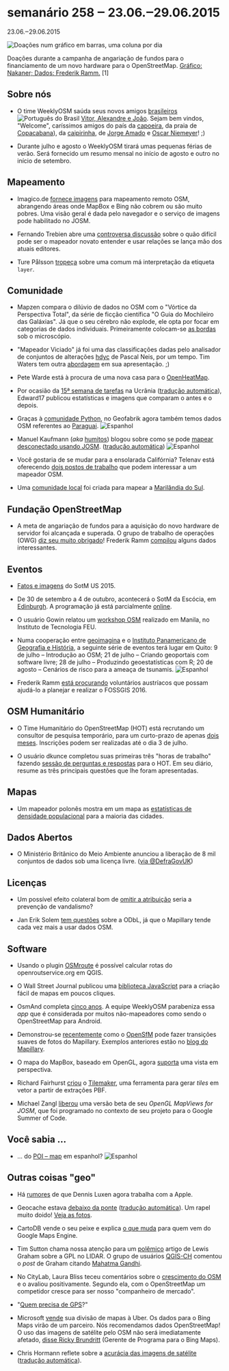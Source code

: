 # semanário 258 ‒ 23.06.‒29.06.2015

23.06.‒29.06.2015

![Doações num gráfico em barras, uma coluna por dia](http://www.weeklyosm.eu/wp-content/uploads/2015/07/258-chart.svg)

Doações durante a campanha de angariação de fundos para o financiamento de um novo hardware para o OpenStreetMap. [Gráfico: Nakaner; Dados: Frederik Ramm.](https://lists.openstreetmap.org/pipermail/osmf-talk/attachments/20150630/feede3ff/attachment-0001.png) [1]

## Sobre nós

* O time WeeklyOSM saúda seus novos amigos [brasileiros](http://www.weeklyosm.eu/pt/) ![Português do Brasil](http://blog.openstreetmap.de/wp-uploads//2015/01/pt-br.svg) [Vitor, Alexandre e João](https://wiki.openstreetmap.org/wiki/WeeklyOSM#Languages). Sejam bem vindos, "Welcome", caríssimos amigos do país da [capoeira](https://en.wikipedia.org/wiki/Capoeira), da praia de [Copacabana](https://en.wikipedia.org/wiki/Copacabana_%5C\(Rio_de_Janeiro%5C)), da [caipirinha](https://en.wikipedia.org/wiki/Caipirinha), de [Jorge Amado](https://en.wikipedia.org/wiki/Jorge_Amado) e [Oscar Niemeyer](https://en.wikipedia.org/wiki/Oscar_Niemeyer)! ;)

* Durante julho e agosto o WeeklyOSM tirará umas pequenas férias de verão. Será fornecido um resumo mensal no início de agosto e outro no início de setembro.

## Mapeamento

* Imagico.de [fornece imagens](http://blog.imagico.de/images-for-remote-mapping-in-openstreetmap/) para mapeamento remoto OSM, abrangendo áreas onde MapBox e Bing não cobrem ou são muito pobres. Uma visão geral é dada pelo navegador e o serviço de imagens pode habilitado no JOSM.

* Fernando Trebien abre uma [controversa discussão](https://lists.openstreetmap.org/pipermail/talk/2015-June/073414.html) sobre o quão difícil pode ser o mapeador novato entender e usar relações se lança mão dos atuais editores.

* Ture Pålsson [tropeça](https://lists.openstreetmap.org/pipermail/talk/2015-June/073411.html) sobre uma comum má interpretação da etiqueta `layer`.

## Comunidade

* Mapzen compara o dilúvio de dados no OSM com o "Vórtice da Perspectiva Total", da série de ficção científica "O Guia do Mochileiro das Galáxias". Já que o seu cérebro não explode, ele opta por focar em categorias de dados individuais. Primeiramente colocam-se [as bordas](https://mapzen.com/blog/total-perspective-vortex) sob o microscópio.

* "Mapeador Viciado" já foi uma das classificações dadas pelo analisador de conjuntos de alterações [hdyc](http://neis-one.org/2012/01/what-type-of-mapper-are-you/) de Pascal Neis, por um tempo. Tim Waters tem outra [abordagem](http://de.slideshare.net/chippy/you-know-when-you-are-addicted-to-osm-when) em sua apresentação. ;)

* Pete Warde está à procura de uma nova casa para o [OpenHeatMap](https://twitter.com/petewarden/status/613811714329448452).

* Por ocasião da [15ª semana de tarefas](http://www.openstreetmap.org/user/edward17/diary/35285) na Ucrânia ([tradução automática](https://translate.google.com/translate?hl=pt-BR&sl=ru&tl=pt&u=http%3A%2F%2Fwww.openstreetmap.org%2Fuser%2Fedward17%2Fdiary%2F35285)), Edward17 publicou estatísticas e imagens que comparam o antes e o depois.

* Graças à [comunidade Python](https://github.com/PythonParaguay/osm-paraguay-data/), no Geofabrik agora também temos dados OSM referentes ao [Paraguai](http://download.geofabrik.de/south-america/paraguay.html). ![Espanhol](http://blog.openstreetmap.de/wp-uploads//2015/01/es.svg)

* Manuel Kaufmann (_aka_ [humitos](http://www.openstreetmap.org/user/Humitos)) blogou sobre como se pode [mapear desconectado usando JOSM](http://elblogdehumitos.com.ar/posts/edicion-openstreetmap-offline/). ([tradução automática](https://translate.google.de/translate?hl=pt-BR&sl=es&tl=pt&u=http%3A%2F%2Felblogdehumitos.com.ar%2Fposts%2Fedicion-openstreetmap-offline%2F)) ![Espanhol](http://blog.openstreetmap.de/wp-uploads//2015/01/es.svg)

* Você gostaria de se mudar para a ensolarada Califórnia? Telenav está oferecendo [dois postos de trabalho](https://lists.openstreetmap.org/pipermail/talk-us/2015-June/015040.html) que podem interessar a um mapeador OSM.

* Uma [comunidade local](https://lists.openstreetmap.org/pipermail/talk-us/2015-June/015036.html) foi criada para mapear a [Marilândia do Sul](https://wiki.openstreetmap.org/wiki/Mapping_Southern_Maryland).

## Fundação OpenStreetMap

* A meta de angariação de fundos para a aquisição do novo hardware de servidor foi alcançada e superada. O grupo de trabalho de operações (OWG) [diz seu muito obrigado](http://donate.openstreetmap.org/server2015/)! Frederik Ramm [compilou](https://lists.openstreetmap.org/pipermail/osmf-talk/2015-June/003348.html) alguns dados interessantes.

## Eventos

* [Fatos e imagens](http://openstreetmap.us/2015/06/sotmus-by-the-numbers/) do SotM US 2015.

* De 30 de setembro a 4 de outubro, acontecerá o SotM da Escócia, em [Edinburgh](http://www.openstreetmap.org/user/Hawkeye/diary/35299). A programação já está parcialmente [online](https://wiki.openstreetmap.org/wiki/State_of_the_Map_Scotland_2015#Programme).

* O usuário Gowin relatou um [workshop OSM](http://www.openstreetmap.org/user/GOwin/diary/35296) realizado em Manila, no Instituto de Tecnologia FEU.

* Numa cooperação entre [geoimagina](http://www.geoimagina.com/quienes-somos) e o [Instituto Panamericano de Geografia e História](http://www.ipgh.gob.ec/portal/index.php/institucion/mision-vision-valores), a seguinte série de eventos terá lugar em Quito: 9 de julho – Introdução ao OSM; 21 de julho – Criando geoportais com software livre; 28 de julho – Produzindo geoestatísticas com R; 20 de agosto – Cenários de risco para a ameaça de tsunamis. ![Espanhol](http://blog.openstreetmap.de/wp-uploads//2015/01/es.svg)

* Frederik Ramm [está procurando](https://lists.openstreetmap.org/pipermail/talk-at/2015-June/007765.html) voluntários austríacos que possam ajudá-lo a planejar e realizar o FOSSGIS 2016.

## OSM Humanitário

* O Time Humanitário do OpenStreetMap (HOT) está recrutando um consultor de pesquisa temporário, para um curto-prazo de apenas [dois meses](http://hotosm.org/job/research_consultant_openaerialmap/2015). Inscrições podem ser realizadas até o dia 3 de julho.

* O usuário dkunce completou suas primeiras três "horas de trabalho" fazendo [sessão de perguntas e respostas](http://www.openstreetmap.org/user/dkunce/diary/35272) para o HOT. Em seu diário, resume as três principais questões que lhe foram apresentadas.

## Mapas

* Um mapeador polonês mostra em um mapa as [estatísticas de densidade populacional](http://www.merkato.polineo.pl/qa/#9/52.8418/19.2769) para a maioria das cidades.

## Dados Abertos

* O Ministério Britânico do Meio Ambiente anunciou a liberação de 8 mil conjuntos de dados sob uma licença livre. ([via @DefraGovUK](https://twitter.com/DefraGovUK/status/613988823803035648))

## Licenças

* Um possível efeito colateral bom de [omitir a atribuição](https://lists.openstreetmap.org/pipermail/legal-talk/2015-June/008139.html) seria a prevenção de vandalismo?

* Jan Erik Solem [tem questões](https://lists.openstreetmap.org/pipermail/legal-talk/2015-June/008140.html) sobre a ODbL, já que o Mapillary tende cada vez mais a usar dados OSM.

## Software

* Usando o plugin [OSMroute](https://plugins.qgis.org/plugins/OSMroute/) é possível calcular rotas do openroutservice.org em QGIS.

* O Wall Street Journal publicou uma [biblioteca JavaScript](http://dowjones.github.io/pinpoint/) para a criação fácil de mapas em poucos cliques.

* OsmAnd completa [cinco anos](http://osmand.net/blog?id=5_years). A equipe WeeklyOSM parabeniza essa _app_ que é considerada por muitos não-mapeadores como sendo o OpenStreetMap para Android.

* Demonstrou-se [recentemente](https://vimeo.com/131866488) como o [OpenSfM](https://github.com/mapillary/OpenSfM) pode fazer transições suaves de fotos do Mapillary. Exemplos anteriores estão no [blog do Mapillary](http://blog.mapillary.com/update/2014/12/15/sfm-preview.html).

* O mapa do MapBox, baseado em OpenGL, agora [suporta](https://www.mapbox.com/blog/mapbox-gl-js-0-8-1/) uma vista em perspectiva.

* Richard Fairhurst [criou](http://blog.systemed.net/post/13) o [Tilemaker](https://github.com/systemed/tilemaker), uma ferramenta para gerar _tiles_ em vetor a partir de extrações PBF.

* Michael Zangl [liberou](https://lists.openstreetmap.org/pipermail/josm-dev/2015-June/007438.html) uma versão beta de seu _OpenGL MapViews for JOSM_, que foi programado no contexto de seu projeto para o Google Summer of Code.

## Você sabia ...

* ... do [POI – map](http://pois.elblogdehumitos.com.ar/#14/-0.2040/-78.4505) em espanhol? ![Espanhol](http://blog.openstreetmap.de/wp-uploads//2015/01/es.svg)

## Outras coisas "geo"

* Há [rumores](https://twitter.com/shtosm/status/613642856457240577) de que Dennis Luxen agora trabalha com a Apple.

* Geocache estava [debaixo da ponte](http://www.sz-online.de/nachrichten/lebensgefaehrlicher-geocaching-punkt-von-bruecke-ueber-bahretal-entfernt-3132806.html) ([tradução automática](https://translate.google.com/translate?sl=de&tl=pt&js=y&prev=_t&hl=pt-BR&ie=UTF-8&u=http%3A%2F%2Fwww.sz-online.de%2Fnachrichten%2Flebensgefaehrlicher-geocaching-punkt-von-bruecke-ueber-bahretal-entfernt-3132806.html&edit-text=&act=url)). Um rapel muito doido! [Veja as fotos](http://www.sz-online.de/sachsen/irrsinn-am-autobahnzubringer-g15410.html?StoryId=3132806).

* CartoDB vende o seu peixe e explica [o que muda](http://blog.cartodb.com/gme-workflows-on-cartodb/?utm_content=17249811) para quem vem do Google Maps Engine.

* Tim Sutton chama nossa atenção para um [polêmico](https://twitter.com/timlinux/status/611048497584979968) artigo de Lewis Graham sobre a GPL no LIDAR. O grupo de usuários [QGIS-CH](https://twitter.com/QGISCH) comentou o _post_ de Graham citando [Mahatma Gandhi](http://izquotes.com/quote/68010).

* No CityLab, Laura Bliss teceu comentários sobre o [crescimento do OSM](http://www.citylab.com/design/2015/06/who-owns-the-digital-map-of-the-world/396119/) e o avaliou positivamente. Segundo ela, com o OpenStreetMap um competidor cresce para ser nosso "companheiro de mercado".

* "[Quem precisa de GPS](http://www.fastcompany.com/3047828/who-needs-gps-the-forgotten-story-of-etaks-amazing-1985-car-navigation-system)?"

* Microsoft [vende](http://www.heise.de/newsticker/meldung/Microsoft-verkauft-Online-Werbung-und-Karten-Technik-2731408.html) sua divisão de mapas à Uber. Os dados para o Bing Maps virão de um parceiro. Nós recomendamos dados OpenStreetMap! O uso das imagens de satélite pelo OSM não será imediatamente afetado, [disse Ricky Brundritt](https://twitter.com/rbrundritt/status/616028862531530752) (Gerente de Programa para o Bing Maps).

* Chris Hormann reflete sobre a [acurácia das imagens de satélite](http://blog.imagico.de/uber-die-genauigkeit-von-satellitenbildern/) ([tradução automática](https://translate.google.com/translate?hl=pt-BR&sl=de&tl=pt&u=http%3A%2F%2Fblog.imagico.de%2Fuber-die-genauigkeit-von-satellitenbildern%2F)).

